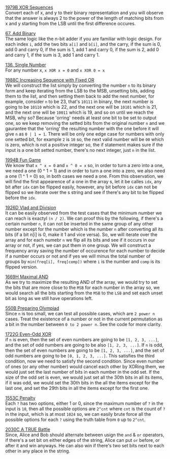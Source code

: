 [1979B XOR Sequences](https://codeforces.com/contest/1979/problem/B "1979B XOR Sequences") <br>
Convert each of x, and y to their binary representation and you will observe that the answer is always 2 to the power of the length of matching bits from x and y starting from the LSB until the first difference occures. <br>

[67. Add Binary](https://leetcode.com/problems/add-binary/description/ "67. Add Binary") <br>
The same logic like the n-bit adder if you are familiar with logic design. For each index `i`, add the two bits `a[i]` and `b[i]`, and the carry, if the sum is 0, add 0 and carry 0, if the sum is 1, add 1 and carry 0, if the sum is 2, add 0 and carry 1, if the sum is 3, add 1 and carry 1. <br>

[136. Single Number](https://leetcode.com/problems/single-number/description/ "136. Single Number") <br>
For any number x, `x XOR x = 0` and `x XOR 0 = x` <br>

[1988C Increasing Sequence with Fixed OR](https://codeforces.com/contest/1988/problem/C "1988C Increasing Sequence with Fixed OR") <br>
We will construct the list simply by converting the number `n` to its binary form and keep iterating from the LSB to the MSB, unsetting bits, adding them to the list, and then setting them back to add the next number, for example, consider `n` to be 23, that's `10111` in binary, the next number is going to be `10110` which is 22, and the next one will be `10101` which is 21, and the next one will be `10011` which is 19, and so on until we reach the MSB, why so? Because 'orring' needs at least one bit to be set to output one, so we keep removing the setted bits from the original number `n` and we gaurantee that the 'orring' the resulting number with the one before it will give `n` as `0 | 1 = 1`. There will be only one edge case for numbers with only one setted bit, for example `2` is `10` so, the next valid number will be `00` which is zero, which is not a positive integer so, the if statement makes sure if the input is a one bit setted number, there's no next integer, just `n` in the list.   <br>

[1994B Fun Game](https://codeforces.com/contest/1994/problem/B "1994B Fun Game") <br>
We know that `x ^ x = 0` and `x ^ 0 = x` so, in order to turn a zero into a one, we need a one (0 ^ 1 = 1) and in order to turn a one into a zero, we also need a one (1 ^ 1 = 0) so, in both cases we need a one. From this observation, we will find the first appearence of a one in the array s, let it be calles `idx`, any bit after `idx` can be flipped easily, however, any bit before `idx` can not be flipped so we iterate over the s string and see if there's any bit to be flipped before the `idx`. <br>

[1926D Vlad and Division](https://codeforces.com/contest/1926/problem/D "1926D Vlad and Division") <br> It can be easily observed from the test cases that the minimum number we can reach is exactyl `(n / 2)`. We can proof this by the following, if there's a certain number `n`, it can not be inserted in the same group of any other number except for the number which is the number `n` after converting all its bits (if a bit n[i] is 0, make it 1 and vice versa). So, we will iterate over the array and for each numebr `n` we flip all its bits and see if it occurs in our array or not, if yes, we can put them in one group. We will construct a frequency array saving the number of occurence for each number to decide if a number occurs or not and if yes we will minus the total number of groups by `min(freq[i], freq[comp])` where `i` is the number and `comp` is its flipped version.
 <br>

[1669H Maximal AND](https://codeforces.com/problemset/problem/1669/H "1669H Maximal AND") <br> 
As we try to maximize the resulting AND of the array, we would try to set the bits that are more close to the `MSB` for each number in the array so, we would search all the bits starting from the `MSB` to the `LSB` and set each unset bit as long as we still have operations left.
 <br>

[550B Preparing Olympiad](https://codeforces.com/problemset/problem/550/B "550B Preparing Olympiad") <br> 
Since `n` is too small, we can test all possible cases, which are `2 power n` cases. Treat the existence of a number or not in the current permutation as a bit in the number between `0 to 2 power n`. See the code for more clarity.
 <br>

[1722G Even-Odd XOR](https://codeforces.com/problemset/problem/1722/G "1722G Even-Odd XOR") <br> 
if `n` is even, then the set of even numbers are going to be `[1, 2, 3, ...]`, and the set of odd numbers are going to be also `[1, 2, 3, ...]`. If `n` is odd, then the set of even numbers are going to be `[1, 2, 3, ...]`, and the set of odd numbers are going to be `[0, 1, 2, 3, ...]`. This satisfies the third condition, now we need to satisfy the second condition. Since even number of ones (or any other number) would cancel each other by XORing them, we would just set the last number of bits in each number in the odd set. If the size of the odd set is even, we would just set all the 30th bits in all its items, if it was odd, we would set the 30th bits in the all the items except for the last one, and set the 29th bits in all the items except for the first one.
 <br>

[1553C Penalty](https://codeforces.com/contest/1553/problem/C "1553C Penalty") <br> 
Each `?` has two options, either 1 or 0, since the maximum number of `?` in the input is `10`, then all the possible options are `2^cnt` where `cnt` is the count of `?` in the input, which is at most `1024` so, we can easily brute force all the possible options for each `?` using the truth table from `0` up to `2^cnt`.<br>

[2030C A TRUE Battle](https://codeforces.com/contest/2030/problem/C "2030C A TRUE Battle") <br> 
Since, Alice and Bob should alternate between usign the `and` & `or` operators, if there's a set bit on either edges of the string, Alice can put `or` before, or after it and win anyways. He can also win if there's two set bits next to each other in any place in the string. <br>
